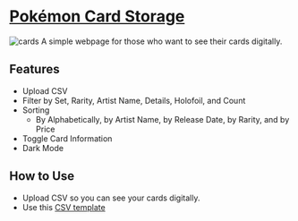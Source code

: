 # [Pokémon Card Storage](https://jihunkimcode.github.io/Card-Storage/)
![cards](https://github.com/user-attachments/assets/b7cb71e8-280b-42ac-8539-3f3fadb6744d)
A simple webpage for those who want to see their cards digitally.

## Features
- Upload CSV
- Filter by Set, Rarity, Artist Name, Details, Holofoil, and Count
- Sorting
  - By Alphabetically, by Artist Name, by Release Date, by Rarity, and by Price
- Toggle Card Information
- Dark Mode

## How to Use
- Upload CSV so you can see your cards digitally.
- Use this [CSV template](https://github.com/JihunKimCode/Card-Storage/blob/main/pokemon_cards.csv)
